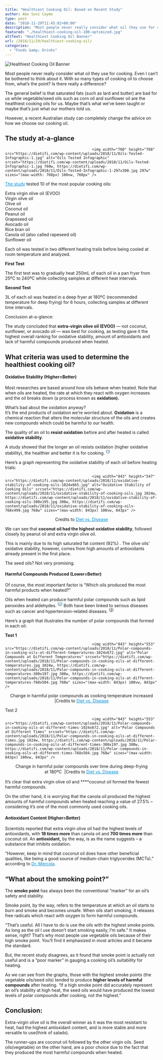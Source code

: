 ```yaml
---
title: "Healthiest Cooking Oil: Based on Recent Study"
author: Abe Suni Caymo
type: post
date: "2018-11-29T11:45:02+00:00"
description: "Most people never really consider what oil they use for cooking. Even I can’t be bothered to think about it. With so many types of cooking oil to choose from, is there really a difference? If so, which oil is the healthiest and best cooking oil?"
featured: "./healthiest-cooking-oil-100-optimized.jpg"
altText: "Healthiest Cooking Oil Banner"
url: /2018/11/29/healthiest-cooking-oil/
categories:
  - "Foods &amp; Drinks"
---
```


<img src="./healthiest-cooking-oil-100-optimized.jpg" alt="Healthiest Cooking Oil Banner">

Most people never really consider what oil they use for cooking. Even I can’t be bothered to think about it. With so many types of cooking oil to choose from, what’s the point? Is there really a difference?

The general belief is that saturated fats (such as lard and butter) are bad for us while vegetable/seed oils such as corn oil and sunflower oil are the healthiest cooking oils for us. Maybe that&#8217;s what we&#8217;ve been taught or maybe that’s just what our mothers told us.

However, a recent Australian study can completely change the advice on how we choose our cooking oil.

## The study at-a-glance

    										<img width="760" height="768" src="https://dietifi.com/wp-content/uploads/2018/11/Oils-Tested-Infographic-1.jpg" alt="Oils Tested Infographic" srcset="https://dietifi.com/wp-content/uploads/2018/11/Oils-Tested-Infographic-1.jpg 760w, https://dietifi.com/wp-content/uploads/2018/11/Oils-Tested-Infographic-1-297x300.jpg 297w" sizes="(max-width: 760px) 100vw, 760px" />

<a style="color: #028dd4;" href="https://actascientific.com/ASNH/pdf/ASNH-02-0083.pdf" target="_blank" rel="noopener noreferrer">The study</a> tested 10 of the most popular cooking oils:

Extra virgin olive oil (EVOO)  
Virgin olive oil  
Olive oil  
Coconut oil  
Peanut oil  
Grapeseed oil  
Avocado oil  
Rice bran oil  
Canola oil (also called rapeseed oil)  
Sunflower oil

Each oil was tested in two different heating trails before being cooled at room temperature and analyzed.

**First Test**

The first test was to gradually heat 250mL of each oil in a pan fryer from 25ºC to 240ºC while collecting samples at different heat intervals.

**Second Test**

3L of each oil was heated in a deep fryer at 180ºC (recommended temperature for deep frying) for 6 hours, collecting samples at different time intervals.

Conclusion at-a-glance:

The study concluded that **extra-virgin olive oil (EVOO)** — not coconut, sunflower, or avocado oil — was best for cooking, as testing gave it the highest overall ranking for oxidative stability, amount of antioxidants and lack of harmful compounds produced when heated.

## What criteria was used to determine the healthiest cooking oil?

#### Oxidative Stability (Higher=Better)

Most researches are based around how oils behave when heated. Note that when oils are heated, the rate at which they react with oxygen increases and the oil breaks down (a process known as **oxidation).**

What’s bad about the oxidation anyway?  
It’s the end products of oxidation we’re worried about. **Oxidation** is a chemical reaction that alters the molecular structure of the oils and creates new compounds which could be harmful to our health.

The quality of an oil to **resist oxidation** before and after heated is called **oxidative stability**.

A study showed that the longer an oil resists oxidation (higher oxidative stability), the healthier and better it is for cooking. <sup>(<a style="color: #028dd4;" href="https://www.ncbi.nlm.nih.gov/pubmed/25076788" target="_blank" rel="noopener noreferrer">1</a>)</sup>

Here&#8217;s a graph representing the oxidative stability of each oil before heating trials:

    										<img width="843" height="547" src="https://dietifi.com/wp-content/uploads/2018/11/oxidative-stability-of-cooking-oils-1024x665.jpg" alt="Oxidative Stability of Cooking Oils" srcset="https://dietifi.com/wp-content/uploads/2018/11/oxidative-stability-of-cooking-oils.jpg 1024w, https://dietifi.com/wp-content/uploads/2018/11/oxidative-stability-of-cooking-oils-300x195.jpg 300w, https://dietifi.com/wp-content/uploads/2018/11/oxidative-stability-of-cooking-oils-768x499.jpg 768w" sizes="(max-width: 843px) 100vw, 843px" />

<p style="text-align: center;">
  Credits to <a style="color: #028dd4;" href="https://www.dietvsdisease.org/" target="_blank" rel="noopener nofollow noreferrer">Diet vs. Disease</a>
</p>

We can see that **coconut oil had the highest oxidative stability**, followed closely by peanut oil and extra virgin olive oil.

This is mainly due to its high saturated fat content (92%) . The olive oils&#8217; oxidative stability, however, comes from high amounts of antioxidants already present in the first place.

The seed oils? Not very promising.

#### Harmful Compounds Produced (Lower=Better)

Of course, the most important factor is &#8220;Which oils produced the most harmful products when heated?&#8221;

Oils when heated can produce harmful polar compounds such as lipid peroxides and aldehydes. <sup>(<a style="color: #028dd4;" href="https://www.ncbi.nlm.nih.gov/pubmed/16417045" target="_blank" rel="noopener noreferrer">2</a>)</sup> Both have been linked to serious diseases such as cancer and hypertension-related diseases. <sup>(<a href="https://www.ncbi.nlm.nih.gov/pmc/articles/PMC3683506/" target="_blank" rel="noopener noreferrer">3</a>) </sup>

Here&#8217;s a graph that illustrates the number of polar compounds that formed in each oil:

**Test 1**

    										<img width="843" height="553" src="https://dietifi.com/wp-content/uploads/2018/11/Polar-compounds-in-cooking-oils-at-different-temperatures-1024x672.jpg" alt="Polar Compounds at Different Temperatures" srcset="https://dietifi.com/wp-content/uploads/2018/11/Polar-compounds-in-cooking-oils-at-different-temperatures.jpg 1024w, https://dietifi.com/wp-content/uploads/2018/11/Polar-compounds-in-cooking-oils-at-different-temperatures-300x197.jpg 300w, https://dietifi.com/wp-content/uploads/2018/11/Polar-compounds-in-cooking-oils-at-different-temperatures-768x504.jpg 768w" sizes="(max-width: 843px) 100vw, 843px" />

<p style="text-align: center;">
  Change in harmful polar compounds as cooking temperature increased |Credits to <a style="color: #028dd4;" href="https://www.dietvsdisease.org/" target="_blank" rel="noopener nofollow noreferrer">Diet vs. Disease</a>
</p>

Test 2

    										<img width="843" height="553" src="https://dietifi.com/wp-content/uploads/2018/11/Polar-compounds-in-cooking-oils-at-different-times-1024x672.jpg" alt="Polar Compounds at Different Times" srcset="https://dietifi.com/wp-content/uploads/2018/11/Polar-compounds-in-cooking-oils-at-different-times.jpg 1024w, https://dietifi.com/wp-content/uploads/2018/11/Polar-compounds-in-cooking-oils-at-different-times-300x197.jpg 300w, https://dietifi.com/wp-content/uploads/2018/11/Polar-compounds-in-cooking-oils-at-different-times-768x504.jpg 768w" sizes="(max-width: 843px) 100vw, 843px" />

<p style="text-align: center;">
  Change in harmful polar compounds over time during deep-frying at 180ºC<em style="border: 0px; margin: 0px; padding: 0px; vertical-align: baseline; color: #222222; font-family: Montserrat, sans-serif; font-size: 17px;"> </em> |Credits to <a style="color: #028dd4;" href="https://www.dietvsdisease.org/" target="_blank" rel="noopener nofollow noreferrer">Diet vs. Disease</a>
</p>

It&#8217;s clear that extra virgin olive oil and \*\*\*\*coconut oil formed the fewest harmful compounds.

On the other hand, it is worrying that the canola oil produced the highest amounts of harmful compounds when heated reaching a value of 27.5% &#8211; considering it&#8217;s one of the most commonly used cooking oils.

#### Antioxidant Content (Higher=Better)

Scientists reported that extra virgin olive oil had the highest levels of antioxidants, with **18 times more** than canola oil and **700 times more** than coconut oil. An **antioxidant,** by the way, is as the name suggests &#8211; a substance that inhibits oxidation.

&#8220;However, keep in mind that coconut oil does have other beneficial qualities, like being a good source of medium-chain triglycerides (MCTs).&#8221; according to <a style="color: #028dd4;" href="https://articles.mercola.com/sites/articles/archive/2018/06/18/cooking-oils.aspx" target="_blank" rel="noopener nofollow noreferrer">Dr. Mercola</a>.

## &#8220;What about the smoking point?&#8221;

The **smoke point** has always been the conventional “marker” for an oil’s safety and stability.

Smoke point, by the way, refers to the temperature at which an oil starts to burn and smoke and becomes unsafe. When oils start smoking, it releases free radicals which react with oxygen to form harmful compounds.

“That’s useful. All I have to do is use the oils with the highest smoke points. As long as the oil I use doesn’t start smoking easily, I’m safe.” It makes sense, right? That’s why most people use vegetable oils because of their high smoke point. You’ll find it emphasized in most articles and it became the standard.

But, the recent study disagrees, as it found that smoke point is actually not useful and is a &#8220;poor marker&#8221; in gauging a cooking oil&#8217;s suitability for heating.

As we can see from the graphs, those with the highest smoke points (the vegetable oils/seed oils) tended to produce **higher levels of harmful compounds** after heating. &#8220;If a high smoke point did accurately represent an oil&#8217;s stability at high heat, the seed oils would have produced the lowest levels of polar compounds after cooking, not the highest.&#8221;

## Conclusion:

Extra-virgin olive oil is the overall winner as it was the most resistant to heat, had the highest antioxidant content, and is more stable and more versatile to use(think of salads).

The runner-ups are coconut oil followed by the other virgin oils. Seed oils(vegetable) on the other hand, are a poor choice due to the fact that they produced the most harmful compounds when heated.
